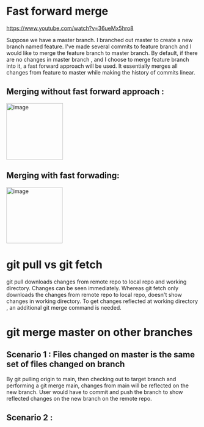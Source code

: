 # Fast forward merge 
https://www.youtube.com/watch?v=36ueMx5hro8

Suppose we have a master branch. I branched out master to create a new branch named feature. 
I've made several commits to feature branch and I would like to merge the feature branch to master branch. 
By default, if there are no changes in master branch , and I choose to merge feature branch into it, a fast forward approach will be used. 
It essentially merges all changes from feature to master while making the history of commits linear. 

## Merging without fast forward approach : 
<img width="148" alt="image" src="https://github.com/AndyFooGuoZhen/Git-concepts-handling-git-conflicts/assets/77149531/f67e6feb-9d69-418e-bada-9f9e3c4dcc13">

## Merging with fast forwading:
<img width="147" alt="image" src="https://github.com/AndyFooGuoZhen/Git-concepts-handling-git-conflicts/assets/77149531/831ca58c-3d89-476d-94f5-7bb2f9f713ee">

# git pull vs git fetch
git pull downloads changes from remote repo to local repo and working directory. Changes can be seen immediately. Whereas git fetch only downloads the changes from remote repo to local repo, doesn't show changes in working directory. To get changes reflected at working directory , an additional git merge command is needed.

# git merge master on other branches

## Scenario 1 : Files changed on master is the same set of files changed on branch 
By git pulling origin to main, then checking out to target branch and performing a git merge main, changes from main will be reflected on the new branch. User would have to commit and push the branch to show reflected changes on the new branch on the remote repo.

## Scenario 2 : 
